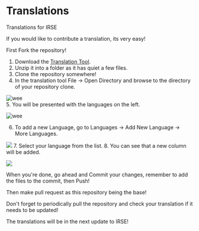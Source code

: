 # Translations
Translations for IRSE


If you would like to contribute a translation, its very easy! 

  First Fork the repository!

  1. Download the [Translation Tool](https://github.com/HakanL/resxtranslator/releases/latest).
  2. Unzip it into a folder as it has quiet a few files.
  3. Clone the repository somewhere!
  4. In the translation tool File -> Open Directory and browse to the directory of your repository clone.
  
  ![wee](https://ul.rootronics.org/DHoD)  
  5. You will be presented with the languages on the left.
  
  ![wee](https://ul.rootronics.org/b3DZ)

  6. To add a new Language, go to Languages -> Add New Language -> More Languages.
  
  ![](https://ul.rootronics.org/S0Ol)
  7. Select your language from the list.
  8. You can see that a new column will be added.
  
 ![](https://ul.rootronics.org/zCn3)

  When you're done, go ahead and Commit your changes, remember to add the files to the commit, then Push!
  
  Then make pull request as this repository being the base!
  
  Don't forget to periodically pull the repository and check your translation if it needs to be updated!
  
  The translations will be in the next update to IRSE!
   
